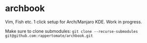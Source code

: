 # archbook
Vim, Fish etc. 1 click setup for Arch/Manjaro KDE. Work in progress.

Make sure to clone submodules: `git clone --recurse-submodules git@github.com:rappertomate/archbook.git`
